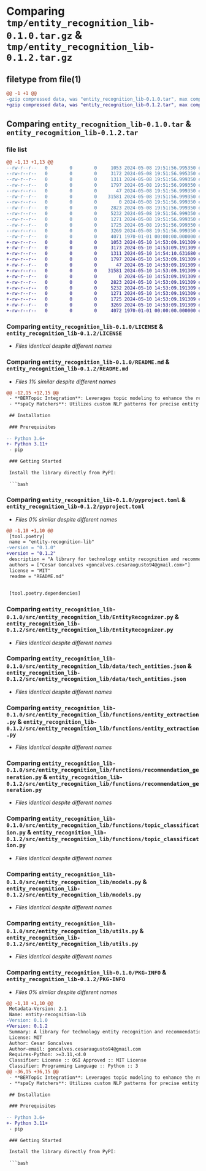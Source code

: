 # Comparing `tmp/entity_recognition_lib-0.1.0.tar.gz` & `tmp/entity_recognition_lib-0.1.2.tar.gz`

## filetype from file(1)

```diff
@@ -1 +1 @@
-gzip compressed data, was "entity_recognition_lib-0.1.0.tar", max compression
+gzip compressed data, was "entity_recognition_lib-0.1.2.tar", max compression
```

## Comparing `entity_recognition_lib-0.1.0.tar` & `entity_recognition_lib-0.1.2.tar`

### file list

```diff
@@ -1,13 +1,13 @@
--rw-r--r--   0        0        0     1053 2024-05-08 19:51:56.995350 entity_recognition_lib-0.1.0/LICENSE
--rw-r--r--   0        0        0     3172 2024-05-08 19:51:56.995350 entity_recognition_lib-0.1.0/README.md
--rw-r--r--   0        0        0     1311 2024-05-08 19:51:56.999350 entity_recognition_lib-0.1.0/pyproject.toml
--rw-r--r--   0        0        0     1797 2024-05-08 19:51:56.999350 entity_recognition_lib-0.1.0/src/entity_recognition_lib/EntityRecognizer.py
--rw-r--r--   0        0        0       47 2024-05-08 19:51:56.999350 entity_recognition_lib-0.1.0/src/entity_recognition_lib/__init__.py
--rw-r--r--   0        0        0    31581 2024-05-08 19:51:56.999350 entity_recognition_lib-0.1.0/src/entity_recognition_lib/data/tech_entities.json
--rw-r--r--   0        0        0        0 2024-05-08 19:51:56.999350 entity_recognition_lib-0.1.0/src/entity_recognition_lib/functions/__init__.py
--rw-r--r--   0        0        0     2823 2024-05-08 19:51:56.999350 entity_recognition_lib-0.1.0/src/entity_recognition_lib/functions/entity_extraction.py
--rw-r--r--   0        0        0     5232 2024-05-08 19:51:56.999350 entity_recognition_lib-0.1.0/src/entity_recognition_lib/functions/recommendation_generation.py
--rw-r--r--   0        0        0     1271 2024-05-08 19:51:56.999350 entity_recognition_lib-0.1.0/src/entity_recognition_lib/functions/topic_classification.py
--rw-r--r--   0        0        0     1725 2024-05-08 19:51:56.999350 entity_recognition_lib-0.1.0/src/entity_recognition_lib/models.py
--rw-r--r--   0        0        0     3269 2024-05-08 19:51:56.999350 entity_recognition_lib-0.1.0/src/entity_recognition_lib/utils.py
--rw-r--r--   0        0        0     4071 1970-01-01 00:00:00.000000 entity_recognition_lib-0.1.0/PKG-INFO
+-rw-r--r--   0        0        0     1053 2024-05-10 14:53:09.191309 entity_recognition_lib-0.1.2/LICENSE
+-rw-r--r--   0        0        0     3173 2024-05-10 14:53:09.191309 entity_recognition_lib-0.1.2/README.md
+-rw-r--r--   0        0        0     1311 2024-05-10 14:54:10.631680 entity_recognition_lib-0.1.2/pyproject.toml
+-rw-r--r--   0        0        0     1797 2024-05-10 14:53:09.191309 entity_recognition_lib-0.1.2/src/entity_recognition_lib/EntityRecognizer.py
+-rw-r--r--   0        0        0       47 2024-05-10 14:53:09.191309 entity_recognition_lib-0.1.2/src/entity_recognition_lib/__init__.py
+-rw-r--r--   0        0        0    31581 2024-05-10 14:53:09.191309 entity_recognition_lib-0.1.2/src/entity_recognition_lib/data/tech_entities.json
+-rw-r--r--   0        0        0        0 2024-05-10 14:53:09.191309 entity_recognition_lib-0.1.2/src/entity_recognition_lib/functions/__init__.py
+-rw-r--r--   0        0        0     2823 2024-05-10 14:53:09.191309 entity_recognition_lib-0.1.2/src/entity_recognition_lib/functions/entity_extraction.py
+-rw-r--r--   0        0        0     5232 2024-05-10 14:53:09.191309 entity_recognition_lib-0.1.2/src/entity_recognition_lib/functions/recommendation_generation.py
+-rw-r--r--   0        0        0     1271 2024-05-10 14:53:09.191309 entity_recognition_lib-0.1.2/src/entity_recognition_lib/functions/topic_classification.py
+-rw-r--r--   0        0        0     1725 2024-05-10 14:53:09.191309 entity_recognition_lib-0.1.2/src/entity_recognition_lib/models.py
+-rw-r--r--   0        0        0     3269 2024-05-10 14:53:09.191309 entity_recognition_lib-0.1.2/src/entity_recognition_lib/utils.py
+-rw-r--r--   0        0        0     4072 1970-01-01 00:00:00.000000 entity_recognition_lib-0.1.2/PKG-INFO
```

### Comparing `entity_recognition_lib-0.1.0/LICENSE` & `entity_recognition_lib-0.1.2/LICENSE`

 * *Files identical despite different names*

### Comparing `entity_recognition_lib-0.1.0/README.md` & `entity_recognition_lib-0.1.2/README.md`

 * *Files 1% similar despite different names*

```diff
@@ -12,15 +12,15 @@
 - **BERTopic Integration**: Leverages topic modeling to enhance the relevance of recommendations.
 - **spaCy Matchers**: Utilizes custom NLP patterns for precise entity recognition.
 
 ## Installation
 
 ### Prerequisites
 
-- Python 3.6+
+- Python 3.11+
 - pip
 
 ### Getting Started
 
 Install the library directly from PyPI:
 
 ```bash
```

### Comparing `entity_recognition_lib-0.1.0/pyproject.toml` & `entity_recognition_lib-0.1.2/pyproject.toml`

 * *Files 0% similar despite different names*

```diff
@@ -1,10 +1,10 @@
 [tool.poetry]
 name = "entity-recognition-lib"
-version = "0.1.0"
+version = "0.1.2"
 description = "A library for technology entity recognition and recommendation"
 authors = ["Cesar Goncalves <goncalves.cesaraugusto94@gmail.com>"]
 license = "MIT"
 readme = "README.md"
 
 
 [tool.poetry.dependencies]
```

### Comparing `entity_recognition_lib-0.1.0/src/entity_recognition_lib/EntityRecognizer.py` & `entity_recognition_lib-0.1.2/src/entity_recognition_lib/EntityRecognizer.py`

 * *Files identical despite different names*

### Comparing `entity_recognition_lib-0.1.0/src/entity_recognition_lib/data/tech_entities.json` & `entity_recognition_lib-0.1.2/src/entity_recognition_lib/data/tech_entities.json`

 * *Files identical despite different names*

### Comparing `entity_recognition_lib-0.1.0/src/entity_recognition_lib/functions/entity_extraction.py` & `entity_recognition_lib-0.1.2/src/entity_recognition_lib/functions/entity_extraction.py`

 * *Files identical despite different names*

### Comparing `entity_recognition_lib-0.1.0/src/entity_recognition_lib/functions/recommendation_generation.py` & `entity_recognition_lib-0.1.2/src/entity_recognition_lib/functions/recommendation_generation.py`

 * *Files identical despite different names*

### Comparing `entity_recognition_lib-0.1.0/src/entity_recognition_lib/functions/topic_classification.py` & `entity_recognition_lib-0.1.2/src/entity_recognition_lib/functions/topic_classification.py`

 * *Files identical despite different names*

### Comparing `entity_recognition_lib-0.1.0/src/entity_recognition_lib/models.py` & `entity_recognition_lib-0.1.2/src/entity_recognition_lib/models.py`

 * *Files identical despite different names*

### Comparing `entity_recognition_lib-0.1.0/src/entity_recognition_lib/utils.py` & `entity_recognition_lib-0.1.2/src/entity_recognition_lib/utils.py`

 * *Files identical despite different names*

### Comparing `entity_recognition_lib-0.1.0/PKG-INFO` & `entity_recognition_lib-0.1.2/PKG-INFO`

 * *Files 0% similar despite different names*

```diff
@@ -1,10 +1,10 @@
 Metadata-Version: 2.1
 Name: entity-recognition-lib
-Version: 0.1.0
+Version: 0.1.2
 Summary: A library for technology entity recognition and recommendation
 License: MIT
 Author: Cesar Goncalves
 Author-email: goncalves.cesaraugusto94@gmail.com
 Requires-Python: >=3.11,<4.0
 Classifier: License :: OSI Approved :: MIT License
 Classifier: Programming Language :: Python :: 3
@@ -36,15 +36,15 @@
 - **BERTopic Integration**: Leverages topic modeling to enhance the relevance of recommendations.
 - **spaCy Matchers**: Utilizes custom NLP patterns for precise entity recognition.
 
 ## Installation
 
 ### Prerequisites
 
-- Python 3.6+
+- Python 3.11+
 - pip
 
 ### Getting Started
 
 Install the library directly from PyPI:
 
 ```bash
```

